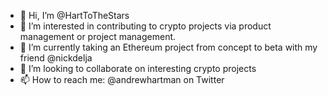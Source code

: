 - 👋 Hi, I’m @HartToTheStars
- 👀 I’m interested in contributing to crypto projects via product management or project management. 
- 🌱 I’m currently taking an Ethereum project from concept to beta with my friend @nickdelja
- 💞️ I’m looking to collaborate on interesting crypto projects
- 📫 How to reach me: @andrewhartman on Twitter
